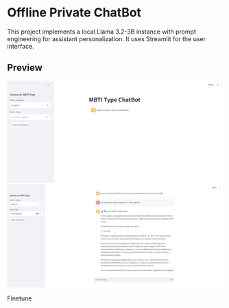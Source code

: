 # Offline Private ChatBot

This project implements a local Llama 3.2-3B instance with prompt engineering for assistant personalization. It uses Streamlit for the user interface. 

## Preview

![ChatBot Interface](MBTI-screenshot1.PNG)
![ChatBot Interface1](MBTI-screenshot.PNG)

Finetune [](https://github.com/ramandrosoa/Offline-Private-ChatBot/blob/main/Untitled13.ipynb)
